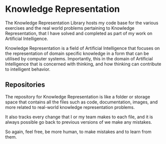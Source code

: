 # Knowledge Representation

The Knowledge Representation Library hosts my code base for the various exercises and the real world problems pertaining to Knowledge Representation, that I have solved and completed as part of my work on Artificial Intelligence.

Knowledge Representation is a field of Artificial Intelligence that focuses on the representation of domain specific knowledge in a form that can be utilised by computer systems. Importantly, this in the domain of Artificial Intelligence that is concerned with thinking, and how thinking can contribute to intelligent behavior.


## Repositories

The repository for Knowledge Representation is like a folder or storage space that contains all the files such as code, documentation, images, and more related to real-world knowledge representation problems. 

It also tracks every change that I or my team makes to each file, and it is always possible go back to previous versions of we make any mistakes.

So again, feel free, be more human, to make mistakes and to learn from them.
